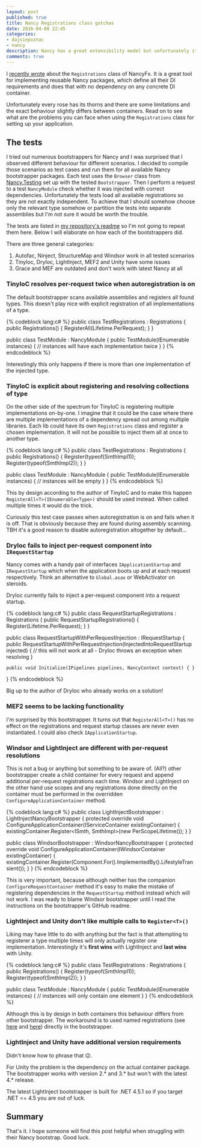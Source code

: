```yaml
---
layout: post
published: true
title: Nancy Registrations class gotchas
date: 2016-04-08 22:45
categories:
- dajsiepoznac
- nancy
description: Nancy has a great extensibility model but unfortunately it is not yet bulletproof. Here are some problem you might encounter
comments: true
---
```


I [recently wrote](/blog/2016/03/strategy-pattern-nancy/) about the `Registrations` class of NancyFx. It is a great tool
for implementing reusable Nancy packages, which define all their DI requirements and does that with no dependency on any
concrete DI container. 

Unfortunately every rose has its thorns and there are some limitations and the exact behaviour slightly differs between
containers. Read on to see what are the problems you can face when using the `Registrations` class for setting up your 
application.

<!--more-->

## The tests

I tried out numerous bootstrappers for Nancy and I was surprised that I observed different behaviour for different scenarios.
I decided to compile those scenarios as test cases and run them for all available Nancy bootstrapper packages. Each test
uses the `Browser` class from [Nancy.Testing](http://www.marcusoft.net/2013/01/NancyTesting1.html) set up with the tested 
`Bootstrapper`. Then I perform a request to a test `NancyModule` check whether it was injected with correct dependencies.
Unfortunately the tests load all available registrations so they are not exactly independent. To achieve that I should
somehow choose only the relevant type somehow or partition the tests into separate assemblies but I'm not sure it would
be worth the trouble.

The tests are listed in [my repository's readme](https://github.com/tpluscode/Nancy.Boostrapper.Experiments/#the-tests)
so I'm not going to repeat them here. Below I will elaborate on how each of the bootstrappers did.

There are three general categories:

1. Autofac, Ninject, StructureMap and Windsor work in all tested scenarios
1. TinyIoc, DryIoc, LightInject, MEF2 and Unity have some issues
1. Grace and MEF are outdated and don't work with latest Nancy at all

### TinyIoC resolves per-request twice when autoregistration is on

The default bootstrapper scans available assemblies and registers all found types. This doesn't play nice with explicit
registration of all implementations of a type. 

{% codeblock lang:c# %}
public class TestRegistrations : Registrations
{
    public Registrations()
    {
        RegisterAll<ISmth>(Lifetime.PerRequest);
    }
}

public class TestModule : NancyModule
{
    public TestModule(IEnumerable<ISmth> instances)
    {
        // instances will have each implementation twice
    }
}
{% endcodeblock %}

Interestingly this only happens if there is more than one implementation of the injected type. 

### TinyIoC is explicit about registering and resolving collections of type

On the other side of the spectrum for TinyIoC is registering multiple implementations on-by-one. I imagine that it could
be the case where there are multiple implementations of a dependency spread out among multiple libraries. Each lib could
have its own `Registrations` class and register a chosen implementation. It will not be possible to inject them all at
once to another type.

{% codeblock lang:c# %}
public class TestRegistrations : Registrations
{
    public Registrations()
    {
        Register<ISmth>(typeof(SmthImpl1));
        Register<ISmth>(typeof(SmthImpl2));
    }
}

public class TestModule : NancyModule
{
    public TestModule(IEnumerable<ISmth> instances)
    {
        // instances will be empty
    }
}
{% endcodeblock %}

This by design according to the author of TinyIoC and to make this happen `RegisterAll<T>(IEnumerable<Type>)` should be
used instead. When called multiple times it would do the trick.

Curiously this test case passes when autoregistration is on and fails when it is off. That is obviously because they are
found during assembly scanning. TBH it's a good reason to disable autoregistration altogether by default...

### DryIoc fails to inject per-request component into `IRequestStartup`

Nancy comes with a handy pair of interfaces `IApplicationStartup` and `IRequestStartup` which when the application boots
up and at each request respectively. Think an alternative to `Global.asax` or WebActivator on steroids.

DryIoc currently fails to inject a per-request component into a request startup.

{% codeblock lang:c# %}
public class RequestStartupRegistrations : Registrations
{
    public RequestStartupRegistrations()
    {
        Register<InjectedIntoRequestStartup>(Lifetime.PerRequest);
    }
}

public class RequestStartupWithPerRequestInjection : IRequestStartup
{
    public RequestStartupWithPerRequestInjection(InjectedIntoRequestStartup injected)
    {
        // this will not work at all - DryIoc throws an exception when resolving
    }

    public void Initialize(IPipelines pipelines, NancyContext context) { }
}
{% endcodeblock %}

Big up to the author of DryIoc who already works on a solution!

### MEF2 seems to be lacking functionality

I'm surprised by this bootstrapper. It turns out that `RegisterAll<T>()` has no effect on the registrations and request
startup classes are never even instantiated. I could also check `IApplicationStartup`.

### Windsor and LightInject are different with per-request resolutions

This is not a bug or anything but something to be aware of. (All?) other bootstrapper create a child container for every
request and append additional per-request registrations each time. Windsor and LightInject on the other hand use scopes
and any registrations done directly on the container must be performed in the overridden `ConfigureApplicationContainer`
method.

{% codeblock lang:c# %}
public class LightInjectBootstrapper : LightInjectNancyBootstrapper
{
    protected override void ConfigureApplicationContainer(IServiceContainer existingContainer)
    {
        existingContainer.Register<ISmth, SmthImpl>(new PerScopeLifetime());
    }
}

public class WindsorBootstrapper : WindsorNancyBootstrapper
{
    protected override void ConfigureApplicationContainer(IWindsorContainer existingContainer)
    {
        existingContainer.Register(Component.For<ISmth>().ImplementedBy<SmthImpl>().LifestyleTransient());
    }
}
{% endcodeblock %}

This is very important, because although neither has the companion `ConfigureRequestContainer` method it's easy to make
the mistake of registering dependencies in the `RequestStartup` method instead which will not work. I was ready to blame
Windsor bootstrapper until I read the instructions on the bootstrapper's GitHub readme.

### LightInject and Unity don't like multiple calls to `Register<T>()`

Liking may have little to do with anything but the fact is that attempting to registerer a type multiple times will only
actually register one implementation. Interestingly it's **first wins** with LightInject and **last wins** with Unity. 

{% codeblock lang:c# %}
public class TestRegistrations : Registrations
{
    public Registrations()
    {
        Register<ISmth>(typeof(SmthImpl1));
        Register<ISmth>(typeof(SmthImpl2));
    }
}

public class TestModule : NancyModule
{
    public TestModule(IEnumerable<ISmth> instances)
    {
        // instances will only contain one element
    }
}
{% endcodeblock %}

Although this is by design in both containers this behaviour differs from other bootstrapper. The workaround is to used
named registrations (see [here](http://stackoverflow.com/a/16921451/1103498) and [here](http://stackoverflow.com/a/31655143/1103498))
directly in the bootstrapper.

### LightInject and Unity have additional version requirements

Didn't know how to phrase that :wink:. 

For Unity the problem is the dependency on the actual container package. The bootstrapper works with version 2.* and 3.*
but won't with the latest 4.* release.

The latest LightInject bootstrapper is built for .NET 4.5.1 so if you target .NET <= 4.5 you are out of luck.

## Summary

That's it. I hope someone will find this post helpful when struggling with their Nancy bootstrap. Good luck.